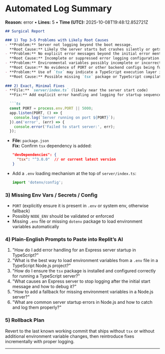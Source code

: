 # Automated Log Summary

**Reason:** error • **Lines:** 5 • **Time (UTC):** 2025-10-08T19:48:12.852721Z

<!-- fingerprint:11b474368144 -->

```markdown
## Surgical Report

### 1) Top 3–5 Problems with Likely Root Causes
- **Problem:** Server not logging beyond the boot message.  
  **Root Cause:** Likely the server starts but crashes silently or gets stuck; missing additional logs indicate no further execution.
- **Problem:** No explicit error messages beyond the initial error mention (“[ERROR ×1]”) without detail.  
  **Root Cause:** Incomplete or suppressed error logging configuration.
- **Problem:** Environmental variables possibly incomplete or incorrectly loaded.  
  **Root Cause:** No evidence of PORT or other backend configs being fully picked up beyond initial log.
- **Problem:** Use of `tsx` may indicate a TypeScript execution layer issue or missing dependencies.  
  **Root Cause:** Possible missing `tsx` package or TypeScript compilation issues.
  
### 2) Exact, Minimal Fixes
- **File:** `server/index.ts` (likely near the server start code)  
  **Fix:** Add explicit error handling and logging for startup sequence, e.g.:

  ```ts
  const PORT = process.env.PORT || 5000;
  app.listen(PORT, () => {
    console.log(`Server running on port ${PORT}`);
  }).on('error', (err) => {
    console.error('Failed to start server:', err);
  });
  ```

- **File:** `package.json`  
  **Fix:** Confirm `tsx` dependency is added:

  ```json
  "devDependencies": {
    "tsx": "^3.0.0"  // or current latest version
  }
  ```

- Add a `.env` loading mechanism at the top of `server/index.ts`:

  ```ts
  import 'dotenv/config';
  ```

### 3) Missing Env Vars / Secrets / Config
- `PORT` (explicitly ensure it is present in `.env` or system env, otherwise fallback)
- Possibly `NODE_ENV` should be validated or enforced
- Missing `.env` file or missing `dotenv` package to load environment variables automatically

### 4) Plain-English Prompts to Paste into Replit’s AI
1. "How do I add error handling for an Express server startup in TypeScript?"
2. "What is the best way to load environment variables from a `.env` file in a TypeScript Node.js project?"
3. "How do I ensure the `tsx` package is installed and configured correctly for running a TypeScript server?"
4. "What causes an Express server to stop logging after the initial start message and how to debug it?"
5. "How to add a fallback for missing environment variables in a Node.js server?"
6. "What are common server startup errors in Node.js and how to catch and log them properly?"

### 5) Rollback Plan
Revert to the last known working commit that ships without `tsx` or without additional environment variable changes, then reintroduce fixes incrementally with proper logging.

---
```
